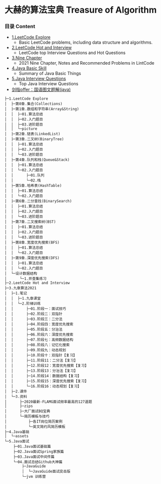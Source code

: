 # 大赫的算法宝典 Treasure of Algorithm

### 目录 Content
* [1.LeetCode Explore](1.LeetCode%20Explore)
  * Basic LeetCode problems, including data structure and algorithms.
* [2.LeetCode Hot and Interview](./2.LeetCode%20Hot%20and&nbspInterview)
  * LeetCode top Interview Questions and Hot Questions
* [3.Nine Chapter](./3.九章算法2021)
  * 2021 Nine Chapter, Notes and Recommended Problems in LintCode
* [4.Java Basic Skill](./4.Java基础)
  * Summary of Java Basic Things
* [5.Java Interview Questions](./5.Java面试)
  * Top Java Interview Questions
* [剑指offer：国语图文题解(java)](https://github.com/TWDH/SwordPointOffer)

```
├─1.LeetCode Explore
│  ├─第0章.集合(Collections)
│  ├─第1章.数组和字符串(Array&String)
│  │  ├─01.算法总结
│  │  ├─02.入门题目
│  │  ├─03.进阶题目
│  │  └─picture
│  ├─第2章.链表(LinkedList)
│  ├─第3章.二叉树(BinaryTree)
│  │  ├─01.算法总结
│  │  ├─02.入门题目
│  │  └─03.进阶题目
│  ├─第4章.队列和栈(Queue&Stack)
│  │  ├─01.算法总结
│  │  └─02.入门题目
│  │      ├─01.队列
│  │      └─02.栈
│  ├─第5章.哈希表(HashTable)
│  │  ├─01.算法总结
│  │  └─02.入门题目
│  ├─第6章.二分查找(BinarySearch)
│  │  ├─01.算法总结
│  │  ├─02.入门题目
│  │  └─03.进阶题目
│  ├─第7章.二叉搜索树(BST)
│  │  ├─01.算法总结
│  │  ├─02.入门题目
│  │  └─03.进阶题目
│  ├─第8章.宽度优先搜索(BFS)
│  │  ├─01.算法总结
│  │  └─02.入门题目
│  ├─第9章.深度优先搜索(DFS)
│  │  ├─01.算法总结
│  │  └─02.入门题目
│  └─设计数据结构
│      └─1.并查集练习
├─2.LeetCode Hot and Interview
├─3.九章算法2021
│  ├─1.笔记
│  │  ├─1.九章课堂
│  │  └─2.阶梯训练
│  │      ├─01.阶段一：面试技巧
│  │      ├─02.阶段二：双指针
│  │      ├─03.阶段三：二分法
│  │      ├─04.阶段四：宽度优先搜索
│  │      ├─05.阶段五：分治法
│  │      ├─06.阶段六：深度优先搜索
│  │      ├─07.阶段七：高频数据结构
│  │      ├─08.阶段八：记忆化搜索
│  │      ├─09.阶段九：动态规划
│  │      ├─10.阶段十：双指针【复习】
│  │      ├─11.阶段11：二分法【复习】
│  │      ├─12.阶段12：宽度优先搜索【复习】
│  │      ├─13.阶段13：分治法【复习】
│  │      ├─14.阶段14：数据结构【复习】
│  │      ├─15.阶段15：深度优先搜索【复习】
│  │      └─16.阶段16：动态规划【复习】
│  ├─2.课件
│  └─3.资料
│      ├─2020最新-FLAMG面试频率最高的127道题
│      ├─zips
│      ├─大厂面试BQ宝典
│      └─简历模板与技巧
│          ├─各IT岗位简历案例
│          └─英文简约风简历模板
├─4.Java基础
│  └─assets
└─5.Java面试
    ├─01.Java面试基础篇
    ├─02.Java面试Spring家族篇
    ├─03.Java面试中间件篇
    └─04.面试总结Github大神篇
        ├─JavaGuide
        │  └─JavaGuide面试突击版
        └─jvm 训练营
```

